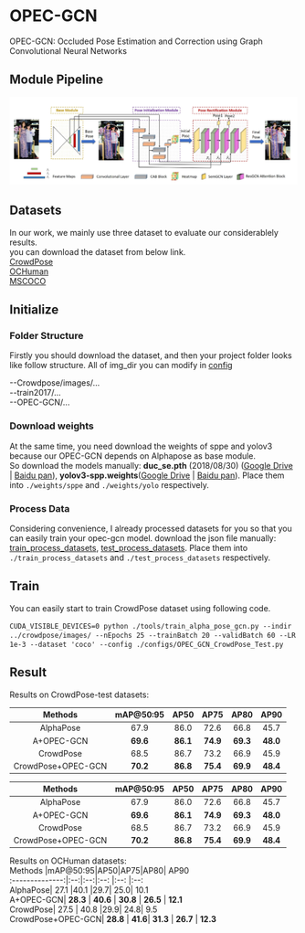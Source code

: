 # OPEC-GCN
OPEC-GCN: Occluded Pose Estimation and Correction using Graph Convolutional Neural Networks  

## Module Pipeline
![Pipeline](show_img/pipeline.png)

## Datasets
In our work, we mainly use three dataset to evaluate our considerablely results.   
you can download the dataset from below link.  
[CrowdPose](https://github.com/Jeff-sjtu/CrowdPose)  
[OCHuman](https://cg.cs.tsinghua.edu.cn/dataset/form.html?dataset=ochuman)  
[MSCOCO](http://images.cocodataset.org/zips/train2017.zip)  

## Initialize
### Folder Structure
Firstly you should download the dataset, and then your project folder looks like follow structure. All of img_dir you can modify in [config](configs/OPEC_GCN_CrowdPose_Test.py)  

--Crowdpose/images/...  
--train2017/...  
--OPEC-GCN/...  
### Download weights
At the same time, you need download the weights of sppe and yolov3 because our OPEC-GCN depends on Alphapose as base module.  
So download the models manually: **duc_se.pth** (2018/08/30) ([Google Drive]( https://drive.google.com/open?id=1OPORTWB2cwd5YTVBX-NE8fsauZJWsrtW) | [Baidu pan](https://pan.baidu.com/s/15jbRNKuslzm5wRSgUVytrA)), **yolov3-spp.weights**([Google Drive](https://drive.google.com/open?id=1D47msNOOiJKvPOXlnpyzdKA3k6E97NTC) | [Baidu pan](https://pan.baidu.com/s/1Zb2REEIk8tcahDa8KacPNA)). Place them into `./weights/sppe` and `./weights/yolo` respectively.

### Process Data
Considering convenience, I already processed datasets for you so that you can easily train your opec-gcn model.
download the json file manually: [train_process_datasets]( https://drive.google.com/open?id=1OPORTWB2cwd5YTVBX-NE8fsauZJWsrtW), [test_process_datasets](https://drive.google.com/open?id=1D47msNOOiJKvPOXlnpyzdKA3k6E97NTC). Place them into `./train_process_datasets` and `./test_process_datasets` respectively.

## Train
You can easily start to train CrowdPose dataset using following code.
```
CUDA_VISIBLE_DEVICES=0 python ./tools/train_alpha_pose_gcn.py --indir ../crowdpose/images/ --nEpochs 25 --trainBatch 20 --validBatch 60 --LR 1e-3 --dataset 'coco' --config ./configs/OPEC_GCN_CrowdPose_Test.py
```
## Result
Results on CrowdPose-test datasets: 


Methods |mAP@50:95|AP50|AP75|AP80| AP90 
:--------------:|:--:|:--:|:--: |:--:  |:--:  
AlphaPose| 67.9 |86.0 | 72.6| 66.8 | 45.7  
A+OPEC-GCN| **69.6** | **86.1** | **74.9** | **69.3**  | **48.0**   
CrowdPose| 68.5 | 86.7 | 73.2| 66.9 |  45.9  
CrowdPose+OPEC-GCN| **70.2** | **86.8**| **75.4** | **69.9**  | **48.4**     


Methods |mAP@50:95|AP50|AP75|AP80| AP90 
:--------------:|:--:|:--:|:--: |:--:  |:--:  
AlphaPose| 67.9 |86.0 | 72.6| 66.8 | 45.7  
A+OPEC-GCN| **69.6** | **86.1** | **74.9** | **69.3**  | **48.0**   
CrowdPose| 68.5 | 86.7 | 73.2| 66.9 |  45.9  
CrowdPose+OPEC-GCN| **70.2** | **86.8**| **75.4** | **69.9**  | **48.4**  


Results on OCHuman datasets:   
Methods |mAP@50:95|AP50|AP75|AP80| AP90    
:--------------:|:--:|:--:|:--: |:--:  |:--:    
AlphaPose| 27.1 |40.1 |29.7| 25.0| 10.1    
A+OPEC-GCN| **28.3** | **40.6** | **30.8** | **26.5**  | **12.1**    
CrowdPose| 27.5 | 40.8 |29.9| 24.8| 9.5    
CrowdPose+OPEC-GCN| **28.8** | **41.6**| **31.3** | **26.7**  | **12.3**     


